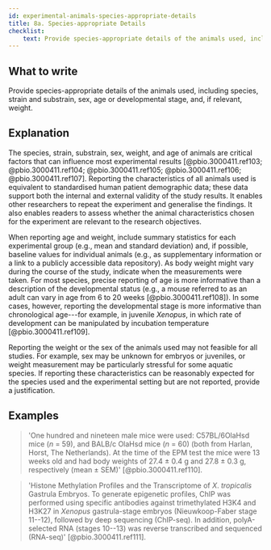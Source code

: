 ```yaml
---
id: experimental-animals-species-appropriate-details
title: 8a. Species-appropriate Details
checklist: 
    text: Provide species-appropriate details of the animals used, including species, strain and substrain, sex, age or developmental stage, and, if relevant, weight.
---
```


## What to write

Provide species-appropriate details of the animals used, including species, strain and substrain, sex, age or developmental stage, and, if relevant, weight.

## Explanation

The species, strain, substrain, sex, weight, and age of
animals are critical factors that can influence most experimental
results [@pbio.3000411.ref103; @pbio.3000411.ref104; @pbio.3000411.ref105; @pbio.3000411.ref106; @pbio.3000411.ref107]. Reporting
the characteristics of all animals used is equivalent to standardised
human patient demographic data; these data support both the internal and
external validity of the study results. It enables other researchers to
repeat the experiment and generalise the findings. It also enables
readers to assess whether the animal characteristics chosen for the
experiment are relevant to the research objectives.

When reporting age and weight, include summary statistics for each
experimental group (e.g., mean and standard deviation) and, if possible,
baseline values for individual animals (e.g., as supplementary
information or a link to a publicly accessible data repository). As body
weight might vary during the course of the study, indicate when the
measurements were taken. For most species, precise reporting of age is
more informative than a description of the developmental status (e.g., a
mouse referred to as an adult can vary in age from 6 to 20 weeks
[@pbio.3000411.ref108]). In some cases, however, reporting the
developmental stage is more informative than chronological age---for
example, in juvenile *Xenopus*, in which rate of development can be
manipulated by incubation temperature [@pbio.3000411.ref109].

Reporting the weight or the sex of the animals used may not feasible for
all studies. For example, sex may be unknown for embryos or juveniles,
or weight measurement may be particularly stressful for some aquatic
species. If reporting these characteristics can be reasonably expected
for the species used and the experimental setting but are not reported,
provide a justification.

## Examples

> 'One hundred and nineteen male mice were used: C57BL/6OlaHsd mice (*n* =
59), and BALB/c OlaHsd mice (*n* = 60) (both from Harlan, Horst, The
Netherlands). At the time of the EPM test the mice were 13 weeks old and
had body weights of 27.4 ± 0.4 g and 27.8 ± 0.3 g, respectively (mean ±
SEM)' [@pbio.3000411.ref110].

> 'Histone Methylation Profiles and the Transcriptome of *X*. *tropicalis*
Gastrula Embryos. To generate epigenetic profiles, ChIP was performed
using specific antibodies against trimethylated H3K4 and H3K27 in
*Xenopus* gastrula-stage embryos (Nieuwkoop-Faber stage 11--12),
followed by deep sequencing (ChIP-seq). In addition, polyA-selected RNA
(stages 10--13) was reverse transcribed and sequenced (RNA-seq)'
[@pbio.3000411.ref111].
